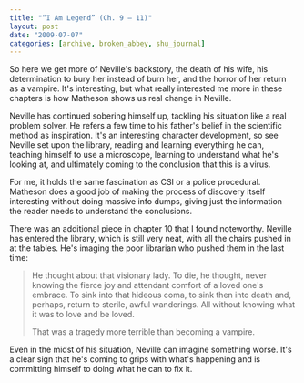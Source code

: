 ```yaml
---
title: "“I Am Legend” (Ch. 9 – 11)"
layout: post
date: "2009-07-07"
categories: [archive, broken_abbey, shu_journal]
---
```


So here we get more of Neville's backstory, the death of his wife, his
determination to bury her instead of burn her, and the horror of her return as a
vampire. It's interesting, but what really interested me more in these chapters
is how Matheson shows us real change in Neville.

Neville has continued sobering himself up, tackling his situation like a real
problem solver. He refers a few time to his father's belief in the scientific
method as inspiration. It's an interesting character development, so see Neville
set upon the library, reading and learning everything he can, teaching himself
to use a microscope, learning to understand what he's looking at, and ultimately
coming to the conclusion that this is a virus.

For me, it holds the same fascination as CSI or a police procedural. Matheson
does a good job of making the process of discovery itself interesting without
doing massive info dumps, giving just the information the reader needs to
understand the conclusions.

There was an additional piece in chapter 10 that I found noteworthy. Neville has
entered the library, which is still very neat, with all the chairs pushed in at
the tables. He's imaging the poor librarian who pushed them in the last time:

> He thought about that visionary lady. To die, he thought, never knowing the
> fierce joy and attendant comfort of a loved one's embrace. To sink into that
> hideous coma, to sink then into death and, perhaps, return to sterile, awful
> wanderings. All without knowing what it was to love and be loved.
>
> That was a tragedy more terrible than becoming a vampire.

Even in the midst of his situation, Neville can imagine something worse. It's a
clear sign that he's coming to grips with what's happening and is committing
himself to doing what he can to fix it.
